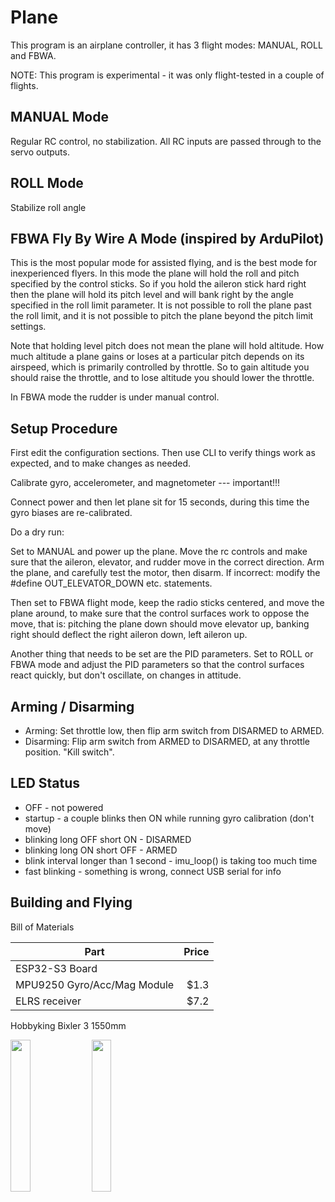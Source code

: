 # Plane

This program is an airplane controller, it has 3 flight modes: MANUAL, ROLL and FBWA.

NOTE: This program is experimental - it was only flight-tested in a couple of flights.

## MANUAL Mode

Regular RC control, no stabilization. All RC inputs are passed through to the servo outputs.

## ROLL Mode

Stabilize roll angle

## FBWA Fly By Wire A Mode (inspired by ArduPilot)

This is the most popular mode for assisted flying, and is the best mode for inexperienced flyers. In this mode the
plane will hold the roll and pitch specified by the control sticks. So if you hold the aileron stick hard right then the 
plane will hold its pitch level and will bank right by the angle specified in the roll limit parameter. It is not possible 
to roll the plane past the roll limit, and it is not possible to pitch the plane beyond the pitch limit settings.

Note that holding level pitch does not mean the plane will hold altitude. How much altitude a plane gains or loses at a 
particular pitch depends on its airspeed, which is primarily controlled by throttle. So to gain altitude you should raise 
the throttle, and to lose altitude you should lower the throttle.

In FBWA mode the rudder is under manual control.

## Setup Procedure

First edit the configuration sections. Then use CLI to verify things work as expected, and to make changes as needed.

Calibrate gyro, accelerometer, and magnetometer --- important!!!

Connect power and then let plane sit for 15 seconds, during this time the gyro biases are re-calibrated.

Do a dry run:

Set to MANUAL and power up the plane. Move the rc controls and make sure that the aileron, elevator, and rudder move in 
the correct direction. Arm the plane, and carefully test the motor, then disarm.
If incorrect: modify the #define OUT_ELEVATOR_DOWN etc. statements.

Then set to FBWA flight mode, keep the radio sticks centered, and move the plane around, to make sure that the control 
surfaces work to oppose the move, that is: pitching the plane down should move elevator up, banking right should deflect 
the right aileron down, left aileron up. 

Another thing that needs to be set are the PID parameters. Set to ROLL or FBWA mode and adjust the PID parameters so that the 
control surfaces react quickly, but don't oscillate, on changes in attitude.

## Arming / Disarming

- Arming: Set throttle low, then flip arm switch from DISARMED to ARMED.
- Disarming: Flip arm switch from ARMED to DISARMED, at any throttle position. "Kill switch".

## LED Status

- OFF - not powered
- startup - a couple blinks then ON while running gyro calibration (don't move)
- blinking long OFF short ON - DISARMED
- blinking long ON short OFF - ARMED
- blink interval longer than 1 second - imu_loop() is taking too much time
- fast blinking - something is wrong, connect USB serial for info

## Building and Flying

Bill of Materials

|Part|Price|
|-|-:|
ESP32-S3 Board |
MPU9250 Gyro/Acc/Mag Module | $1.3
ELRS receiver | $7.2
Hobbyking Bixler 3 1550mm

<img src="../img/ex-p1.jpg" width="25%" /> <img src="../img/ex-p2.jpg" width="25%" />
